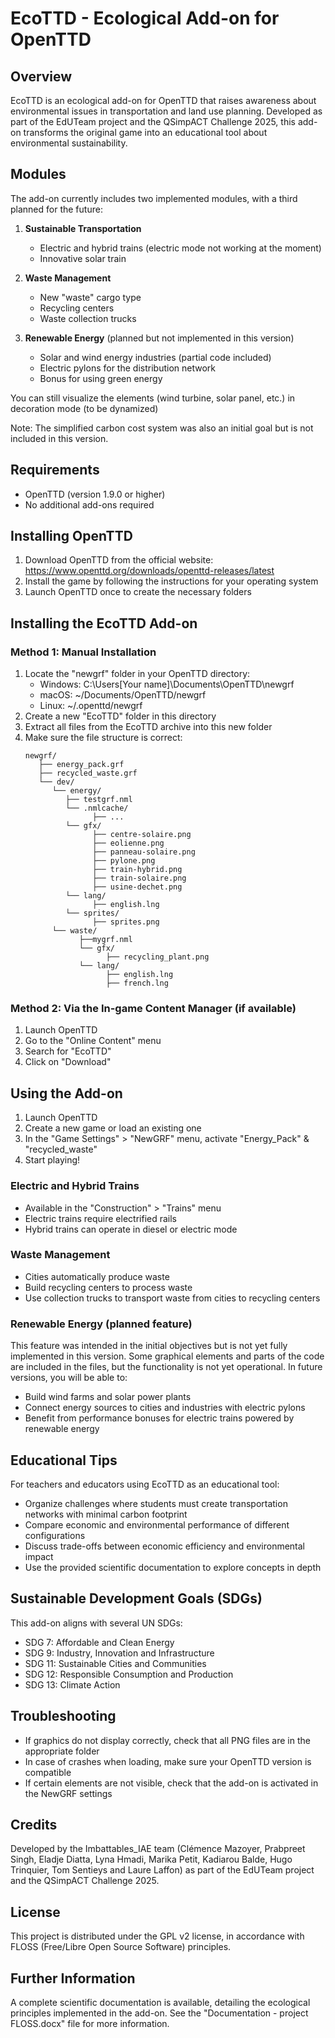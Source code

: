 # EcoTTD - Ecological Add-on for OpenTTD

## Overview
EcoTTD is an ecological add-on for OpenTTD that raises awareness about environmental issues in transportation and land use planning. Developed as part of the EdUTeam project and the QSimpACT Challenge 2025, this add-on transforms the original game into an educational tool about environmental sustainability.

## Modules
The add-on currently includes two implemented modules, with a third planned for the future:

1. **Sustainable Transportation**
   - Electric and hybrid trains (electric mode not working at the moment)
   - Innovative solar train
   
2. **Waste Management**
   - New "waste" cargo type
   - Recycling centers
   - Waste collection trucks

3. **Renewable Energy** (planned but not implemented in this version)
   - Solar and wind energy industries (partial code included)
   - Electric pylons for the distribution network
   - Bonus for using green energy

You can still visualize the elements (wind turbine, solar panel, etc.) in decoration mode (to be dynamized)

Note: The simplified carbon cost system was also an initial goal but is not included in this version.

## Requirements
- OpenTTD (version 1.9.0 or higher)
- No additional add-ons required

## Installing OpenTTD
1. Download OpenTTD from the official website: https://www.openttd.org/downloads/openttd-releases/latest
2. Install the game by following the instructions for your operating system
3. Launch OpenTTD once to create the necessary folders

## Installing the EcoTTD Add-on
### Method 1: Manual Installation
1. Locate the "newgrf" folder in your OpenTTD directory:
   - Windows: C:\Users\[Your name]\Documents\OpenTTD\newgrf
   - macOS: ~/Documents/OpenTTD/newgrf
   - Linux: ~/.openttd/newgrf
2. Create a new "EcoTTD" folder in this directory
3. Extract all files from the EcoTTD archive into this new folder
4. Make sure the file structure is correct:
   ```
   newgrf/
      ├── energy_pack.grf
      ├── recycled_waste.grf
      └── dev/
         └── energy/
            ├── testgrf.nml
            └── .nmlcache/
                  ├── ...
            └── gfx/
                  ├── centre-solaire.png
                  ├── eolienne.png
                  ├── panneau-solaire.png
                  ├── pylone.png
                  ├── train-hybrid.png
                  ├── train-solaire.png
                  ├── usine-dechet.png
            └── lang/
                  ├── english.lng
            └── sprites/
                  ├── sprites.png
         └── waste/
               ├──mygrf.nml
               └── gfx/
                     ├── recycling_plant.png
               └── lang/
                     ├── english.lng
                     ├── french.lng
   ```

### Method 2: Via the In-game Content Manager (if available)
1. Launch OpenTTD
2. Go to the "Online Content" menu
3. Search for "EcoTTD"
4. Click on "Download"

## Using the Add-on
1. Launch OpenTTD
2. Create a new game or load an existing one
3. In the "Game Settings" > "NewGRF" menu, activate "Energy_Pack" & "recycled_waste"
4. Start playing!

### Electric and Hybrid Trains
- Available in the "Construction" > "Trains" menu
- Electric trains require electrified rails
- Hybrid trains can operate in diesel or electric mode

### Waste Management
- Cities automatically produce waste
- Build recycling centers to process waste
- Use collection trucks to transport waste from cities to recycling centers

### Renewable Energy (planned feature)
This feature was intended in the initial objectives but is not yet fully implemented in this version. Some graphical elements and parts of the code are included in the files, but the functionality is not yet operational. In future versions, you will be able to:
- Build wind farms and solar power plants
- Connect energy sources to cities and industries with electric pylons
- Benefit from performance bonuses for electric trains powered by renewable energy

## Educational Tips
For teachers and educators using EcoTTD as an educational tool:

- Organize challenges where students must create transportation networks with minimal carbon footprint
- Compare economic and environmental performance of different configurations
- Discuss trade-offs between economic efficiency and environmental impact
- Use the provided scientific documentation to explore concepts in depth

## Sustainable Development Goals (SDGs)
This add-on aligns with several UN SDGs:
- SDG 7: Affordable and Clean Energy
- SDG 9: Industry, Innovation and Infrastructure
- SDG 11: Sustainable Cities and Communities
- SDG 12: Responsible Consumption and Production
- SDG 13: Climate Action

## Troubleshooting
- If graphics do not display correctly, check that all PNG files are in the appropriate folder
- In case of crashes when loading, make sure your OpenTTD version is compatible
- If certain elements are not visible, check that the add-on is activated in the NewGRF settings

## Credits
Developed by the Imbattables_IAE team (Clémence Mazoyer, Prabpreet Singh, Eladje Diatta, Lyna Hmadi, Marika Petit, Kadiarou Balde, Hugo Trinquier, Tom Sentieys and Laure Laffon) as part of the EdUTeam project and the QSimpACT Challenge 2025.

## License
This project is distributed under the GPL v2 license, in accordance with FLOSS (Free/Libre Open Source Software) principles.

## Further Information
A complete scientific documentation is available, detailing the ecological principles implemented in the add-on. See the "Documentation - project FLOSS.docx" file for more information.
